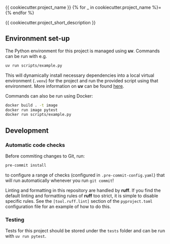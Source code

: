 {{ cookiecutter.project_name }}
{% for _ in cookiecutter.project_name %}={% endfor %}

{{ cookiecutter.project_short_description }}


Environment set-up
--------
The Python environment for this project is managed using **uv**. Commands can be run with e.g.
```bash
uv run scripts/example.py
```
This will dynamically install necessary dependencies into a local virtual environment (`.venv`) for the project and run the provided script using that environment. More information on **uv** can be found [here](https://docs.astral.sh/uv/).

Commands can also be run using Docker:
```bash
docker build . -t image
docker run image pytest
docker run scripts/example.py
```

## Development

### Automatic code checks

Before commiting changes to Git, run:
```bash
pre-commit install
```
to configure a range of checks (configured in `.pre-commit-config.yaml`) that will run automatically whenever you run `git commit`!

Linting and formatting in this repository are handled by **ruff**. If you find the default linting and formatting rules of **ruff** too strict, it is simple to disable specific rules. See the `[tool.ruff.lint]` section of the `pyproject.toml` configuration file for an example of how to do this.

### Testing
Tests for this project should be stored under the `tests` folder and can be run with `uv run pytest`.
